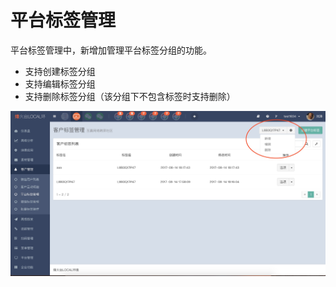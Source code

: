 # 平台标签管理

平台标签管理中，新增加管理平台标签分组的功能。

* 支持创建标签分组
* 支持编辑标签分组
* 支持删除标签分组（该分组下不包含标签时支持删除）

![](/assets/微信图片_20180329171319.jpg)



